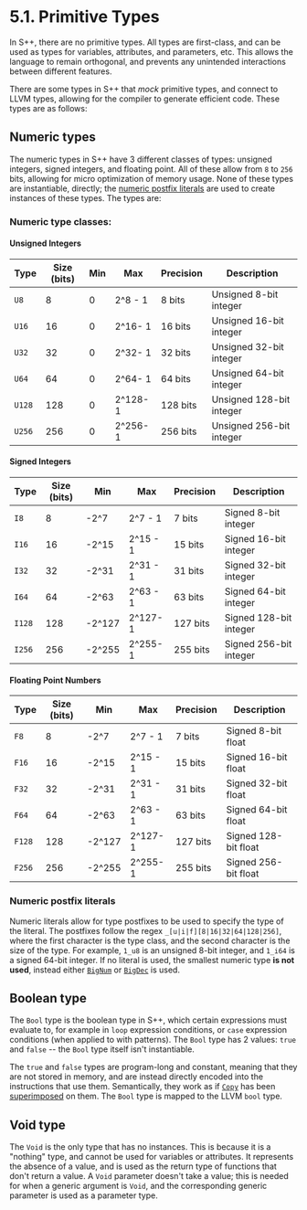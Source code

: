 # 5.1. Primitive Types

In S++, there are no primitive types. All types are first-class, and can be used as types for variables, attributes, and
parameters, etc. This allows the language to remain orthogonal, and prevents any unintended interactions between
different features.

There are some types in S++ that _mock_ primitive types, and connect to LLVM types, allowing for the compiler to
generate efficient code. These types are as follows:

## Numeric types

The numeric types in S++ have 3 different classes of types: unsigned integers, signed integers, and floating point.
All of these allow from `8` to `256` bits, allowing for micro optimization of memory usage. None of these types are
instantiable, directly; the [numeric postfix literals](#numeric-postfix-literals) are used to create instances of these
types. The types are:

### Numeric type classes:

#### Unsigned Integers

| Type   | Size (bits) | Min | Max     | Precision | Description              |
|--------|-------------|-----|---------|-----------|--------------------------|
| `U8`   | 8           | 0   | 2^8 - 1 | 8 bits    | Unsigned 8-bit integer   |
| `U16`  | 16          | 0   | 2^16- 1 | 16 bits   | Unsigned 16-bit integer  |
| `U32`  | 32          | 0   | 2^32- 1 | 32 bits   | Unsigned 32-bit integer  |
| `U64`  | 64          | 0   | 2^64- 1 | 64 bits   | Unsigned 64-bit integer  |
| `U128` | 128         | 0   | 2^128-1 | 128 bits  | Unsigned 128-bit integer |
| `U256` | 256         | 0   | 2^256-1 | 256 bits  | Unsigned 256-bit integer |

#### Signed Integers

| Type   | Size (bits) | Min    | Max      | Precision | Description            |
|--------|-------------|--------|----------|-----------|------------------------|
| `I8`   | 8           | -2^7   | 2^7 - 1  | 7 bits    | Signed 8-bit integer   |
| `I16`  | 16          | -2^15  | 2^15 - 1 | 15 bits   | Signed 16-bit integer  |
| `I32`  | 32          | -2^31  | 2^31 - 1 | 31 bits   | Signed 32-bit integer  |
| `I64`  | 64          | -2^63  | 2^63 - 1 | 63 bits   | Signed 64-bit integer  |
| `I128` | 128         | -2^127 | 2^127-1  | 127 bits  | Signed 128-bit integer |
| `I256` | 256         | -2^255 | 2^255-1  | 255 bits  | Signed 256-bit integer |

#### Floating Point Numbers

| Type   | Size (bits) | Min    | Max      | Precision | Description          |
|--------|-------------|--------|----------|-----------|----------------------|
| `F8`   | 8           | -2^7   | 2^7 - 1  | 7 bits    | Signed 8-bit float   |
| `F16`  | 16          | -2^15  | 2^15 - 1 | 15 bits   | Signed 16-bit float  |
| `F32`  | 32          | -2^31  | 2^31 - 1 | 31 bits   | Signed 32-bit float  |
| `F64`  | 64          | -2^63  | 2^63 - 1 | 63 bits   | Signed 64-bit float  |
| `F128` | 128         | -2^127 | 2^127-1  | 127 bits  | Signed 128-bit float |
| `F256` | 256         | -2^255 | 2^255-1  | 255 bits  | Signed 256-bit float |

### Numeric postfix literals

Numeric literals allow for type postfixes to be used to specify the type of the literal. The postfixes follow the
regex `_[u|i|f][8|16|32|64|128|256]`, where the first character is the type class, and the second character is the
size of the type. For example, `1_u8` is an unsigned 8-bit integer, and `1_i64` is a signed 64-bit integer. If no
literal is used, the smallest numeric type **is not used**, instead either [`BigNum`]() or [`BigDec`]() is used.

## Boolean type

The `Bool` type is the boolean type in S++, which certain expressions must evaluate to, for example in `loop`
expression conditions, or `case` expression conditions (when applied to with patterns). The `Bool` type has 2 values:
`true` and `false` -- the `Bool` type itself isn't instantiable.

The `true` and `false` types are program-long and constant, meaning that they are not stored in memory, and are
instead directly encoded into the instructions that use them. Semantically, they work as if [`Copy`]() has been
[superimposed]() on them. The `Bool` type is mapped to the LLVM `bool` type.

## Void type

The `Void` is the only type that has no instances. This is because it is a "nothing" type, and cannot be used for
variables or attributes. It represents the absence of a value, and is used as the return type of functions that
don't return a value. A `Void` parameter doesn't take a value; this is needed for when a generic argument is `Void`,
and the corresponding generic parameter is used as a parameter type.
